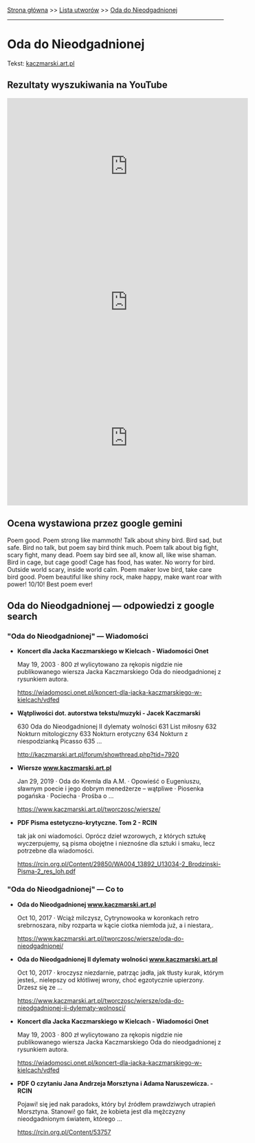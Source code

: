 [Strona główna](../index.md) >> [Lista utworów](../list.md) >> [Oda do Nieodgadnionej](375.md)

---

# Oda do Nieodgadnionej

Tekst: [kaczmarski.art.pl](https://www.kaczmarski.art.pl/tworczosc/wiersze/oda-do-nieodgadnionej/)

## Rezultaty wyszukiwania na YouTube

<iframe width="560" height="315" src="https://www.youtube.com/embed/utJv9iLe7Lc?si=IdontcarewhotheIRSsendsImnotpayingtaxes" title="YouTube video player" frameborder="0" allow="accelerometer; autoplay; clipboard-write; encrypted-media; gyroscope; picture-in-picture; web-share" referrerpolicy="strict-origin-when-cross-origin" allowfullscreen></iframe>

<iframe width="560" height="315" src="https://www.youtube.com/embed/nPuHrrdMgFA?si=IdontcarewhotheIRSsendsImnotpayingtaxes" title="YouTube video player" frameborder="0" allow="accelerometer; autoplay; clipboard-write; encrypted-media; gyroscope; picture-in-picture; web-share" referrerpolicy="strict-origin-when-cross-origin" allowfullscreen></iframe>

<iframe width="560" height="315" src="https://www.youtube.com/embed/wuk7KBvbh-s?si=IdontcarewhotheIRSsendsImnotpayingtaxes" title="YouTube video player" frameborder="0" allow="accelerometer; autoplay; clipboard-write; encrypted-media; gyroscope; picture-in-picture; web-share" referrerpolicy="strict-origin-when-cross-origin" allowfullscreen></iframe>

## Ocena wystawiona przez google gemini

Poem good. Poem strong like mammoth! Talk about shiny bird. Bird sad, but safe. Bird no talk, but poem say bird think much.  Poem talk about big fight, scary fight, many dead. Poem say bird see all, know all, like wise shaman. Bird in cage, but cage good! Cage has food, has water.  No worry for bird.  Outside world scary, inside world calm.  Poem maker love bird, take care bird good. Poem beautiful like shiny rock, make happy, make want roar with power! 10/10! Best poem ever!


## Oda do Nieodgadnionej — odpowiedzi z google search

### "Oda do Nieodgadnionej" — Wiadomości

- **Koncert dla Jacka Kaczmarskiego w Kielcach - Wiadomości Onet**

    May 19, 2003  ·  800 zł wylicytowano za rękopis nigdzie nie publikowanego wiersza Jacka Kaczmarskiego Oda do nieodgadnionej z rysunkiem autora. 

   <https://wiadomosci.onet.pl/koncert-dla-jacka-kaczmarskiego-w-kielcach/vdfed>
- **Wątpliwości dot. autorstwa tekstu/muzyki - Jacek Kaczmarski**

    630 Oda do Nieodgadnionej II dylematy wolności 631 List miłosny 632 Nokturn mitologiczny 633 Nokturn erotyczny 634 Nokturn z niespodzianką Picasso 635 ... 

   <http://kaczmarski.art.pl/forum/showthread.php?tid=7920>
- **Wiersze www.kaczmarski.art.pl**

    Jan 29, 2019  ·  Oda do Kremla dla A.M. · Opowieść o Eugeniuszu, sławnym poecie i jego dobrym menedżerze – wątpliwe · Piosenka pogańska · Pociecha · Prośba o ... 

   <https://www.kaczmarski.art.pl/tworczosc/wiersze/>
- **PDF Pisma estetyczno-krytyczne. Tom 2 - RCIN**

    tak jak oni wiadomości. Oprócz dzieł wzorowych, z których sztukę wyczerpujemy, są pisma obojętne i nieznośne dla sztuki i smaku, lecz potrzebne dla wiadomości. 

   <https://rcin.org.pl/Content/29850/WA004_13892_U13034-2_Brodzinski-Pisma-2_res_loh.pdf>

### "Oda do Nieodgadnionej" — Co to

- **Oda do Nieodgadnionej www.kaczmarski.art.pl**

    Oct 10, 2017  ·  Wciąż milczysz, Cytrynowooka w koronkach retro srebrnoszara, niby rozparta w kącie ciotka niemłoda już, a i niestara,. 

   <https://www.kaczmarski.art.pl/tworczosc/wiersze/oda-do-nieodgadnionej/>
- **Oda do Nieodgadnionej II dylematy wolności www.kaczmarski.art.pl**

    Oct 10, 2017  ·  kroczysz niezdarnie, patrząc jadła, jak tłusty kurak, którym jesteś,. nielepszy od kłótliwej wrony, choć egzotycznie upierzony. Drzesz się ze ... 

   <https://www.kaczmarski.art.pl/tworczosc/wiersze/oda-do-nieodgadnionej-ii-dylematy-wolnosci/>
- **Koncert dla Jacka Kaczmarskiego w Kielcach - Wiadomości Onet**

    May 19, 2003  ·  800 zł wylicytowano za rękopis nigdzie nie publikowanego wiersza Jacka Kaczmarskiego Oda do nieodgadnionej z rysunkiem autora. 

   <https://wiadomosci.onet.pl/koncert-dla-jacka-kaczmarskiego-w-kielcach/vdfed>
- **PDF O czytaniu Jana Andrzeja Morsztyna i Adama Naruszewicza. - RCIN**

    Pojawi! się jed nak paradoks, który byl źródłem prawdziwych utrapień Morsztyna. Stanowi! go fakt, że kobieta jest dla mężczyzny nieodgadnionym światem, którego ... 

   <https://rcin.org.pl/Content/53757>


